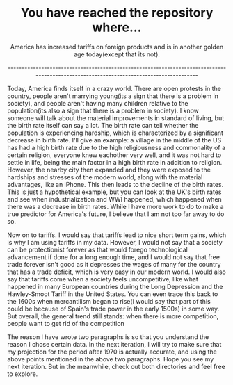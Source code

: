 <h1 align="center">You have reached the repository where...</h1>
<p align="center">America has increased tariffs on foreign products and is in another golden age today(except that its not).</p>
<p align="center">----------------------------------------------------------------------------------------------------------------------------------------</p>
<p></p>
<p3>  Today, America finds itself in a crazy world. There are open protests in the country, people aren't marrying young(its a sign that there is a 
  problem in society), and people aren't having many children relative to the population(its also a sign that there is a problem in society). I know
  someone will talk about the material improvements in standard of living, but the birth rate itself can say a lot. The birth rate can tell whether
  the population is experiencing hardship, which is characterized by a significant decrease in birth rate. I'll give an example: a village in the middle
  of the US has had a high birth rate due to the high religiousness and commonality of a certain religion, everyone knew eachother very well, and it was 
  not hard to settle in life, being the main factor in a high birth rate in addition to religion. However, the nearby city then expanded and they were
  exposed to the hardships and stresses of the modern world, along with the material advantages, like an iPhone. This then leads to the decline of the
  birth rates. This is just a hypothetical example, but you can look at the UK's birth rates and see when industrialization and WWI happened, which
  happened when there was a decrease in birth rates. While I have more work to do to make a true predictor for America's future, I believe that I am not
  too far away to do so.</p3>
  
 <p></p>
 
<p3>  Now on to tariffs. I would say that tariffs lead to nice short term gains, which is why I am using tariffs in my data. However, I would not say that
  a society can be protectionist forever as that would forego technological advancement if done for a long enough time, and I would not say that free trade
  forever isn't good as it depresses the wages of many for the country that has a trade deficit, which is very easy in our modern world. I would also say
  that tariffs come when a society feels uncompetitive, like what happened in many European countries during the Long Depression and the Hawley-Smoot Tariff
  in the United States. You can even trace this back to the 1600s when mercantilism began to rise(I would say that part of this could be because of Spain's
  trade power in the early 1500s) in some way. But overall, the general trend still stands: when there is more competition, people want to get rid of the
  competition</p3>

<p></p>

<p3>  The reason I have wrote two paragraphs is so that you understand the reason I chose certain data. In the next iteration, I will try to make sure that
  my projection for the period after 1970 is actually accurate, and using the above points mentioned in the above two paragraphs. Hope you see my next
  iteration. But in the meanwhile, check out both directories and feel free to explore.</p3>
